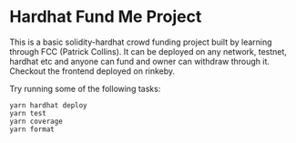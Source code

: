 # Hardhat Fund Me Project

This is a basic solidity-hardhat crowd funding project built by learning through FCC (Patrick Collins). It can be deployed on any network, testnet, hardhat etc and anyone can fund and owner can withdraw through it. Checkout the frontend deployed on rinkeby.

Try running some of the following tasks:

```shell
yarn hardhat deploy
yarn test
yarn coverage
yarn format
```
